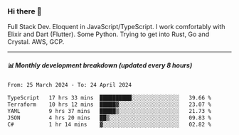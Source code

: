 ### Hi there 👋

Full Stack Dev. Eloquent in JavaScript/TypeScript. I work comfortably with Elixir and Dart (Flutter). Some Python. Trying to get into Rust, Go and Crystal. AWS, GCP.

***

##### 📊 Monthly development breakdown (updated every 8 hours)

<!--START_SECTION:waka-->

```txt
From: 25 March 2024 - To: 24 April 2024

TypeScript   17 hrs 33 mins  ██████████░░░░░░░░░░░░░░░   39.66 %
Terraform    10 hrs 12 mins  █████▓░░░░░░░░░░░░░░░░░░░   23.07 %
YAML         9 hrs 37 mins   █████▒░░░░░░░░░░░░░░░░░░░   21.73 %
JSON         4 hrs 20 mins   ██▒░░░░░░░░░░░░░░░░░░░░░░   09.83 %
C#           1 hr 14 mins    ▓░░░░░░░░░░░░░░░░░░░░░░░░   02.82 %
```

<!--END_SECTION:waka-->
